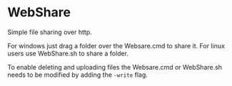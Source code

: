 # WebShare
Simple file sharing over http.

For windows just drag a folder over the Websare.cmd to share it.
For linux users use WebShare.sh to share a folder.

To enable deleting and uploading files the Websare.cmd or WebShare.sh needs to be modified by adding the `-write` flag.
